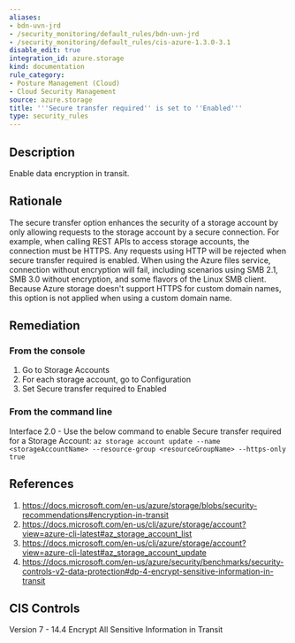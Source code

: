 ```yaml
---
aliases:
- bdn-uvn-jrd
- /security_monitoring/default_rules/bdn-uvn-jrd
- /security_monitoring/default_rules/cis-azure-1.3.0-3.1
disable_edit: true
integration_id: azure.storage
kind: documentation
rule_category:
- Posture Management (Cloud)
- Cloud Security Management
source: azure.storage
title: '''Secure transfer required'' is set to ''Enabled'''
type: security_rules
---
```


## Description

Enable data encryption in transit.

## Rationale

The secure transfer option enhances the security of a storage account by only allowing requests to the storage account by a secure connection. For example, when calling REST APIs to access storage accounts, the connection must be HTTPS. Any requests using HTTP will be rejected when secure transfer required is enabled. When using the Azure files service, connection without encryption will fail, including scenarios using SMB 2.1, SMB  3.0 without encryption, and some flavors of the Linux SMB client. Because Azure storage doesn't support HTTPS for custom domain names, this option is not applied when using a custom domain name.

## Remediation

### From the console

1. Go to Storage Accounts
2. For each storage account, go to Configuration
3. Set Secure transfer required to Enabled

### From the command line

Interface 2.0 - Use the below command to enable Secure transfer required for a Storage Account: `az storage account update --name <storageAccountName> --resource-group <resourceGroupName> --https-only true`

## References


1. https://docs.microsoft.com/en-us/azure/storage/blobs/security-recommendations#encryption-in-transit
2. https://docs.microsoft.com/en-us/cli/azure/storage/account?view=azure-cli-latest#az_storage_account_list
3. https://docs.microsoft.com/en-us/cli/azure/storage/account?view=azure-cli-latest#az_storage_account_update
4. https://docs.microsoft.com/en-us/azure/security/benchmarks/security-controls-v2-data-protection#dp-4-encrypt-sensitive-information-in-transit

## CIS Controls

Version 7 - 14.4 Encrypt All Sensitive Information in Transit
